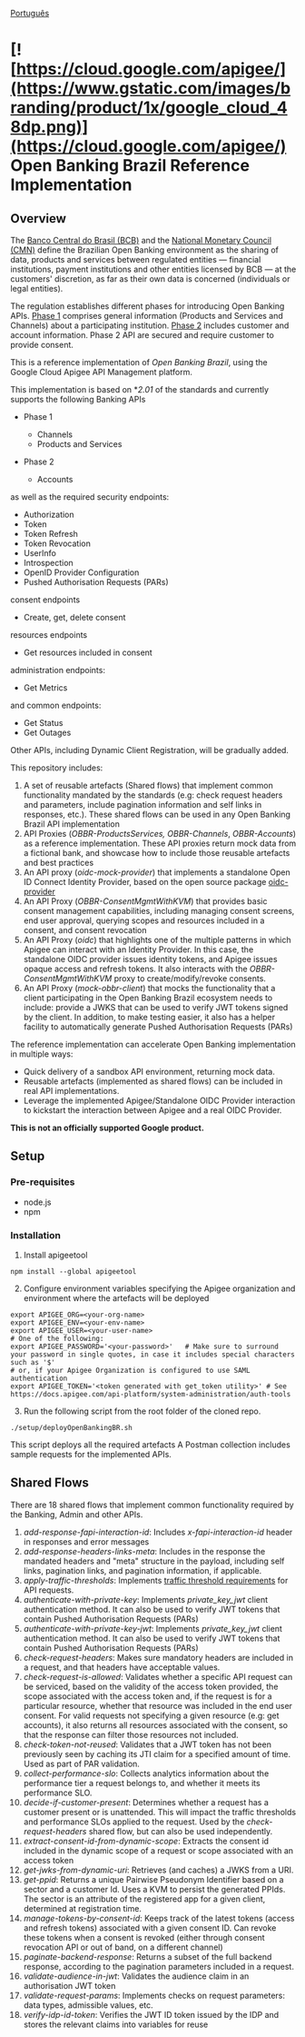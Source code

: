 [Português](./README.md)
# [![https://cloud.google.com/apigee/](https://www.gstatic.com/images/branding/product/1x/google_cloud_48dp.png)](https://cloud.google.com/apigee/)  Open Banking Brazil Reference Implementation

## Overview

The [Banco Central do Brasil (BCB)](https://www.bcb.gov.br/en/about) and the [National Monetary Council (CMN)](https://www.bcb.gov.br/en/about/cmnen) define the Brazilian Open Banking environment as the sharing of data, products and services between regulated entities — financial institutions, payment institutions and other entities licensed by BCB — at the customers' discretion, as far as their own data is concerned (individuals or legal entities).

The regulation establishes different phases for introducing Open Banking APIs. [Phase 1](https://openbankingbrasil.atlassian.net/wiki/spaces/OB/pages/1671203/Dados+Abertos) comprises general information (Products and Services and Channels) about a participating institution. [Phase 2](https://openbankingbrasil.atlassian.net/wiki/spaces/OB/pages/1638627/Dados+Cadastrais+e+Transacionais) includes customer and account information. Phase 2 API are secured and require customer to provide consent. 

This is a reference implementation of *Open Banking Brazil*, using the Google Cloud Apigee API Management platform.

This implementation is based on **2.01* of the standards and currently supports the following Banking APIs

- Phase 1
  - Channels
  - Products and Services

- Phase 2
  - Accounts

as well as the required security endpoints:
- Authorization
- Token
- Token Refresh
- Token Revocation
- UserInfo
- Introspection
- OpenID Provider Configuration
- Pushed Authorisation Requests (PARs)

consent endpoints
 - Create, get, delete consent

resources endpoints
 - Get resources included in consent

administration endpoints:
- Get Metrics

and common endpoints:
- Get Status
- Get Outages


Other APIs, including Dynamic Client Registration, will be gradually added.

This repository includes:
1. A set of reusable artefacts (Shared flows) that implement common functionality mandated by the standards (e.g: check request headers and parameters, include pagination information and self links in responses, etc.). These shared flows can be used in any Open Banking Brazil API implementation
2. API Proxies (*OBBR-ProductsServices, OBBR-Channels*, *OBBR-Accounts*) as a reference implementation. These API proxies return mock data from a fictional bank, and showcase how to include those reusable artefacts and best practices
3. An API proxy (*oidc-mock-provider*) that implements a standalone Open ID Connect Identity Provider, based on the open source package [oidc-provider](https://github.com/panva/node-oidc-provider)
4. An API Proxy (*OBBR-ConsentMgmtWithKVM*) that provides basic consent management capabilities, including managing consent screens, end user approval, querying scopes and resources included in a consent, and consent revocation 
5. An API Proxy (*oidc*) that  highlights one of the multiple patterns in which Apigee can interact with an Identity Provider. In this case, the standalone OIDC provider issues identity tokens, and Apigee issues opaque access and refresh tokens. It also interacts with the *OBBR-ConsentMgmtWithKVM* proxy to create/modify/revoke consents.
6. An API Proxy (*mock-obbr-client*) that mocks the functionality that a client participating in the Open Banking Brazil ecosystem needs to include: provide a JWKS that can be used to verify JWT tokens signed by the client. In addition, to make testing easier, it also has a helper facility to automatically generate Pushed Authorisation Requests (PARs)


The reference implementation can accelerate Open Banking implementation in multiple ways:
- Quick delivery of a sandbox API environment, returning mock data.
- Reusable artefacts (implemented as shared flows) can be included in real API implementations.
- Leverage the implemented Apigee/Standalone OIDC Provider interaction to kickstart the interaction between Apigee and a real OIDC Provider.

**This is not an officially supported Google product.**

## Setup

### Pre-requisites
- node.js 
- npm

### Installation
1. Install apigeetool
```
npm install --global apigeetool
```
2. Configure environment variables specifying the Apigee organization and environment where the artefacts will be deployed
```
export APIGEE_ORG=<your-org-name>
export APIGEE_ENV=<your-env-name>
export APIGEE_USER=<your-user-name>
# One of the following: 
export APIGEE_PASSWORD='<your-password>'   # Make sure to surround your password in single quotes, in case it includes special characters such as '$'
# or, if your Apigee Organization is configured to use SAML authentication
export APIGEE_TOKEN='<token generated with get_token utility>' # See https://docs.apigee.com/api-platform/system-administration/auth-tools
```
3. Run the following script from the root folder of the cloned repo.
```
./setup/deployOpenBankingBR.sh
```
This script deploys all the required artefacts
A Postman collection includes sample requests for the implemented APIs.


## Shared Flows

There are 18 shared flows that implement common functionality required by the Banking, Admin and other APIs.

1. *add-response-fapi-interaction-id*: Includes *x-fapi-interaction-id* header in responses and error messages
2. *add-response-headers-links-meta*: Includes in the response the mandated headers and  "meta" structure in the payload, including self links, pagination links, and pagination information, if applicable.
3. *apply-traffic-thresholds*: Implements [traffic threshold requirements](https://openbanking-brasil.github.io/areadesenvolvedor/#limites-de-trafego-de-requisicoes) for API requests.
4. *authenticate-with-private-key*: Implements *private_key_jwt* client authentication method. It can also be used to verify JWT tokens that contain Pushed Authorisation Requests (PARs)
5. *authenticate-with-private-key-jwt*: Implements *private_key_jwt* client authentication method. It can also be used to verify JWT tokens that contain Pushed Authorisation Requests (PARs)
4. *check-request-headers*: Makes sure mandatory headers are included in a request, and that headers have acceptable values. 
5. *check-request-is-allowed*: Validates whether a specific API request can be serviced, based on the validity of the access token provided, the scope associated with the access token and, if the request is for a particular resource, whether that resource was included in the end user consent. For valid requests not specifying a given resource (e.g: get accounts), it also returns all resources associated with the consent, so that the response can filter those resources not included.
6. *check-token-not-reused*: Validates that a JWT token has not been previously seen by caching its JTI claim for a specified amount of time. Used as part of PAR validation.
5. *collect-performance-slo*: Collects analytics information about the performance tier a request belongs to, and whether it meets its performance SLO. 
6. *decide-if-customer-present*: Determines whether a request has a customer present or is unattended. This will impact the traffic thresholds and performance SLOs applied to the request. Used by the *check-request-headers* shared flow, but can also be used independently.
7. *extract-consent-id-from-dynamic-scope*: Extracts the consent id included in the dynamic scope of a request or scope associated with an access token
8. *get-jwks-from-dynamic-uri*: Retrieves (and caches) a JWKS from a URI.
9. *get-ppid*: Returns a unique Pairwise Pseudonym Identifier based on a sector and a customer Id. Uses a KVM to persist the generated PPIds. The sector is an attribute of the registered app for a given client, determined at registration time.
10. *manage-tokens-by-consent-id*: Keeps track of the latest tokens (access and refresh tokens) associated with a given consent ID. Can revoke these tokens when a consent is revoked (either through consent revocation API or out of band, on a different channel) 
7. *paginate-backend-response*: Returns a subset of the full backend response, according to the pagination parameters included in a request.
8. *validate-audience-in-jwt*: Validates the audience claim in an authorisation JWT token
9. *validate-request-params*: Implements checks on request parameters: data types, admissible values, etc.
10. *verify-idp-id-token*: Verifies the JWT ID token issued by the IDP and stores the relevant claims into variables for reuse